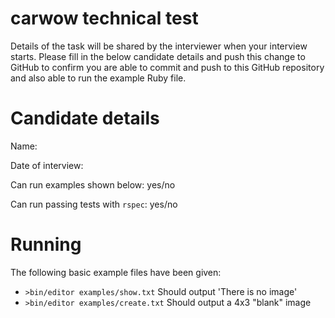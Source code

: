 # carwow technical test

Details of the task will be shared by the interviewer when your interview starts. Please fill in the below candidate details and push this change to GitHub to confirm you are able to commit and push to this GitHub repository and also able to run the example Ruby file.

# Candidate details
Name:

Date of interview:

Can run examples shown below: yes/no

Can run passing tests with `rspec`: yes/no

# Running

The following basic example files have been given:

* `>bin/editor examples/show.txt` Should output 'There is no image'
* `>bin/editor examples/create.txt` Should output a 4x3 "blank" image
